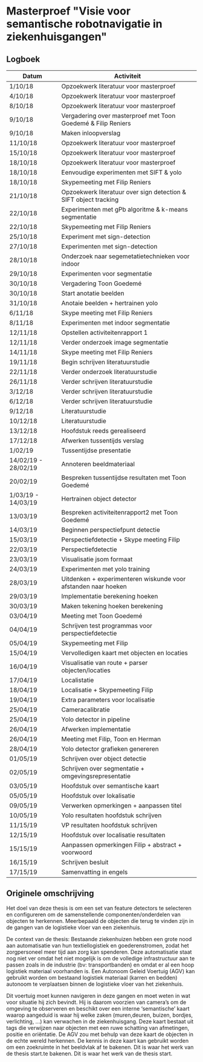 # Masterproef "Visie voor semantische robotnavigatie in ziekenhuisgangen"

## Logboek

| Datum | Activiteit |
| ----- | ---------- |
| 1/10/18 | Opzoekwerk literatuur voor masterproef |
| 4/10/18 | Opzoekwerk literatuur voor masterproef |
| 8/10/18 | Opzoekwerk literatuur voor masterproef |
| 9/10/18 | Vergadering over masterproef met Toon Goedemé & Filip Reniers|
| 9/10/18 | Maken inloopverslag |
| 11/10/18 | Opzoekwerk literatuur voor masterproef |
| 15/10/18 | Opzoekwerk literatuur voor masterproef |
| 18/10/18 | Opzoekwerk literatuur voor masterproef |
| 18/10/18 | Eenvoudige experimenten met SIFT & yolo |
| 18/10/18 | Skypemeeting met Filip Reniers |
| 21/10/18 | Opzoekwerk literatuur over sign detection & SIFT object tracking |
| 22/10/18 | Experimenten met gPb algoritme & k-means segmentatie|
| 22/10/18 | Skypemeeting met Filip Reniers |
| 25/10/18 | Experiment met sign-detection |
| 27/10/18 | Experimenten met sign-detection |
| 28/10/18 | Onderzoek naar segemetatietechnieken voor indoor |
| 29/10/18 | Experimenten voor segmentatie |
| 30/10/18 | Vergadering Toon Goedemé |
| 30/10/18 | Start anotatie beelden |
| 31/10/18 | Anotaie beelden + hertrainen yolo |
| 6/11/18 | Skype meeting met Filip Reniers |
| 8/11/18 | Experimenten met indoor segmentatie|
| 12/11/18 | Opstellen activiteitenrapport 1 |
| 12/11/18 | Verder onderzoek image segmentatie |
| 14/11/18 | Skype meeting met Filip Reniers |
| 19/11/18 | Begin schrijven literatuurstudie |
| 22/11/18 | Verder onderzoek literatuurstudie |
| 26/11/18 | Verder schrijven literatuurstudie |
| 3/12/18 | Verder schrijven literatuurstudie |
| 6/12/18 | Verder schrijven literatuurstudie |
| 9/12/18 | Literatuurstudie |
| 10/12/18 | Literatuurstudie |
| 13/12/18 | Hoofdstuk reeds gerealiseerd |
| 17/12/18 | Afwerken tussentijds verslag |
| 1/02/19 | Tussentijdse presentatie |
| 14/02/19 - 28/02/19 | Annoteren beeldmateriaal |
| 20/02/19 | Bespreken tussentijdse resultaten met Toon Goedemé |
| 1/03/19 - 14/03/19 | Hertrainen object detector |
| 13/03/19 | Bespreken activiteitenrapport2 met Toon Goedemé |
| 14/03/19 | Beginnen perspectiefpunt detectie |
| 15/03/19 | Perspectiefdetectie + Skype meeting Filip |
| 22/03/19 | Perspectiefdetectie |
| 23/03/19 | Visualisatie jsom formaat |
| 24/03/19 | Experimenten met yolo training |
| 28/03/19 | Uitdenken + experimenteren wiskunde voor afstanden naar hoeken |
| 29/03/19 | Implementatie berekening hoeken |
| 30/03/19 | Maken tekening hoeken berekening |
| 03/04/19 | Meeting met Toon Goedemé |
| 04/04/19 | Schrijven test programmas voor perspectiefdetectie |
| 05/04/19 | Skypemeeting met Filip |
| 15/04/19 | Vervolledigen kaart met objecten en locaties |
| 16/04/19 | Visualisatie van route + parser objecten/locaties |
| 17/04/19 | Localistatie |
| 18/04/19 | Localisatie + Skypemeeting Filip |
| 19/04/19 | Extra parameters voor localisatie |
| 25/04/19 | Cameracalibratie |
| 25/04/19 | Yolo detector in pipeline |
| 26/04/19 | Afwerken implementatie |
| 26/04/19 | Meeting met Filip, Toon en Herman |
| 28/04/19 | Yolo detector grafieken genereren |
| 01/05/19 | Schrijven over object detectie |
| 02/05/19 | Schrijven over segmentatie + omgevingsrepresentatie |
| 03/05/19 | Hoofdstuk over semantische kaart |
| 05/05/19 | Hoofdstuk over lokalisatie |
| 09/05/19 | Verwerken opmerkingen + aanpassen titel |
| 10/05/19 | Yolo resultaten hoofdstuk schrijven |
| 11/15/19 | VP resultaten hoofdstuk schrijven |
| 12/15/19 | Hoofdstuk over localisatie resultaten |
| 15/15/19 | Aanpassen opmerkingen Filip + abstract + voorwoord |
| 16/15/19 | Schrijven besluit |
| 17/15/19 | Samenvatting in engels |

## Originele omschrijving
Het doel van deze thesis is om een set van feature detectors te selecteren en configureren om de samenstellende componenten/onderdelen van objecten te herkennen. 
Meerbepaald de objecten die terug te vinden zijn in de gangen van de logistieke vloer van een ziekenhuis.

De context van de thesis:
Bestaande ziekenhuizen hebben een grote nood aan automatisatie van hun textiellogistiek en goederenstromen, zodat het zorgpersoneel meer tijd aan zorg kan spenderen. Deze automatisatie staat nog niet ver omdat het niet mogelijk is om de volledige infrastructuur aan te passen zoals in de industrie (bv: transportbanden) en omdat er al een hoop logistiek materiaal voorhanden is. 
Een Autonoom Geleid Voertuig (AGV) kan gebruikt worden om bestaand logistiek materiaal (karren en bedden) autonoom te verplaatsen binnen de logistieke vloer van het ziekenhuis.

Dit voertuig moet kunnen navigeren in deze gangen en moet weten in wat voor situatie hij zich bevindt. 
Hij is daarom voorzien van camera’s om de omgeving te observeren en beschikt over een interne ‘semantische’ kaart  waarop aangeduid is waar hij welke zaken (muren,deuren, buizen, bordjes, verlichting, ...) kan verwachen in de ziekenhuisgang. 
Deze kaart bestaat uit tags die verwijzen naar objecten met een ruwe schatting van afmetingen, positie en oriëntatie. 
De AGV zou met behulp van deze kaart de objecten in de echte wereld herkennen. 
De kennis in deze kaart kan gebruikt worden om een zoekruimte in het beeldvlak af te bakenen. 
Dit is waar het werk van de thesis start.te bakenen. Dit is waar het werk van de thesis start.
